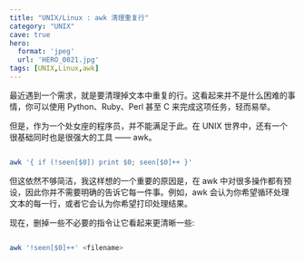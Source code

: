 ```yaml
---
title: "UNIX/Linux : awk 清理重复行"
category: "UNIX"
cave: true
hero:
  format: 'jpeg'
  url: 'HERO_0021.jpg'
tags: [UNIX,Linux,awk]
---
```

最近遇到一个需求，就是要清理掉文本中重复的行。这看起来并不是什么困难的事情，你可以使用 Python、Ruby、Perl 甚至 C 来完成这项任务，轻而易举。

但是，作为一个处女座的程序员，并不能满足于此。在 UNIX 世界中，还有一个很基础同时也是很强大的工具 —— awk。

```sh

awk '{ if (!seen[$0]) print $0; seen[$0]++ }'

```


但这依然不够简洁，我这样想的一个重要的原因是，在 awk 中对很多操作都有预设，因此你并不需要明确的告诉它每一件事。例如，awk 会认为你希望循环处理文本的每一行，或者它会认为你希望打印处理结果。

现在，删掉一些不必要的指令让它看起来更清晰一些:

```sh

awk '!seen[$0]++' <filename>

```






